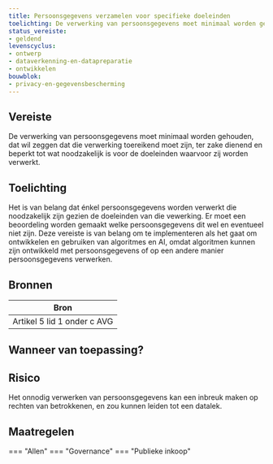 ```yaml
---
title: Persoonsgegevens verzamelen voor specifieke doeleinden
toelichting: De verwerking van persoonsgegevens moet minimaal worden gehouden, dat wil zeggen dat die verwerking toereikend moet zijn, ter zake dienend en beperkt tot wat noodzakelijk is voor de doeleinden waarvoor zij worden verwerkt. 
status_vereiste:
- geldend
levenscyclus:
- ontwerp
- dataverkenning-en-datapreparatie
- ontwikkelen
bouwblok:
- privacy-en-gegevensbescherming
---
```


<!-- tags -->
## Vereiste

De verwerking van persoonsgegevens moet minimaal worden gehouden, dat wil zeggen dat die verwerking toereikend moet zijn, ter zake dienend en beperkt tot wat noodzakelijk is voor de doeleinden waarvoor zij worden verwerkt.


## Toelichting

Het is van belang dat énkel persoonsgegevens worden verwerkt die noodzakelijk zijn gezien de doeleinden van die vewerking.
Er moet een beoordeling worden gemaakt welke persoonsgegevens dit wel en eventueel niet zijn.
Deze vereiste is van belang om te implementeren als het gaat om ontwikkelen en gebruiken van algoritmes en AI, omdat algoritmen kunnen zijn ontwikkeld met persoonsgegevens of op een andere manier persoonsgegevens verwerken.

## Bronnen

| Bron                        |
|-----------------------------|
|Artikel 5 lid 1 onder c AVG|

## Wanneer van toepassing?


## Risico

Het onnodig verwerken van persoonsgegevens kan een inbreuk maken op rechten van betrokkenen, en zou kunnen leiden tot een datalek.

## Maatregelen

=== "Allen"
	<!-- list_maatregelen vereiste/minimale_verwerking_van_persoonsgegevens -->
=== "Governance"
	<!-- list_maatregelen vereiste/minimale_verwerking_van_persoonsgegevens boubwlok/governance -->
=== "Publieke inkoop"
	<!-- list_maatregelen vereiste/minimale_verwerking_van_persoonsgegevens bouwblok/publieke-inkoop -->
